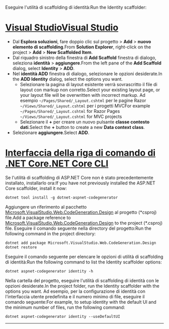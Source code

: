 <span data-ttu-id="e1f20-101">Eseguire l'utilità di scaffolding di identità:</span><span class="sxs-lookup"><span data-stu-id="e1f20-101">Run the Identity scaffolder:</span></span>

# <a name="visual-studiotabvisual-studio"></a>[<span data-ttu-id="e1f20-102">Visual Studio</span><span class="sxs-lookup"><span data-stu-id="e1f20-102">Visual Studio</span></span>](#tab/visual-studio)

* <span data-ttu-id="e1f20-103">Dal **Esplora soluzioni**, fare doppio clic sul progetto > **Add** > **nuovo elemento di scaffolding**.</span><span class="sxs-lookup"><span data-stu-id="e1f20-103">From **Solution Explorer**, right-click on the project > **Add** > **New Scaffolded Item**.</span></span>
* <span data-ttu-id="e1f20-104">Dal riquadro sinistro della finestra di **Add Scaffold** finestra di dialogo, seleziona **identità** > **aggiungere**.</span><span class="sxs-lookup"><span data-stu-id="e1f20-104">From the left pane of the **Add Scaffold** dialog, select **Identity** > **ADD**.</span></span>
* <span data-ttu-id="e1f20-105">Nel **identità ADD** finestra di dialogo, selezionare le opzioni desiderate.</span><span class="sxs-lookup"><span data-stu-id="e1f20-105">In the **ADD Identity** dialog, select the options you want.</span></span>
  * <span data-ttu-id="e1f20-106">Selezionare la pagina di layout esistente verrà sovrascritto il file di layout con markup non corretto.</span><span class="sxs-lookup"><span data-stu-id="e1f20-106">Select your existing layout page, or your layout file will be overwritten with incorrect markup.</span></span> <span data-ttu-id="e1f20-107">Ad esempio `~/Pages/Shared/_Layout.cshtml` per le pagine Razor `~/Views/Shared/_Layout.cshtml` per i progetti MVC</span><span class="sxs-lookup"><span data-stu-id="e1f20-107">For example `~/Pages/Shared/_Layout.cshtml` for Razor Pages `~/Views/Shared/_Layout.cshtml` for MVC projects</span></span>
  * <span data-ttu-id="e1f20-108">Selezionare il **+** per creare un nuovo pulsante **classe contesto dati**.</span><span class="sxs-lookup"><span data-stu-id="e1f20-108">Select the **+** button to create a new **Data context class**.</span></span>
* <span data-ttu-id="e1f20-109">Selezionare **aggiungere**.</span><span class="sxs-lookup"><span data-stu-id="e1f20-109">Select **ADD**.</span></span>

# <a name="net-core-clitabnetcore-cli"></a>[<span data-ttu-id="e1f20-110">Interfaccia della riga di comando di .NET Core</span><span class="sxs-lookup"><span data-stu-id="e1f20-110">.NET Core CLI</span></span>](#tab/netcore-cli)

<span data-ttu-id="e1f20-111">Se l'utilità di scaffolding di ASP.NET Core non è stato precedentemente installato, installarlo ora:</span><span class="sxs-lookup"><span data-stu-id="e1f20-111">If you have not previously installed the ASP.NET Core scaffolder, install it now:</span></span>

```cli
dotnet tool install -g dotnet-aspnet-codegenerator
```

<span data-ttu-id="e1f20-112">Aggiungere un riferimento al pacchetto [Microsoft.VisualStudio.Web.CodeGeneration.Design](https://www.nuget.org/packages/Microsoft.VisualStudio.Web.CodeGeneration.Design/) al progetto (\*csproj) file.</span><span class="sxs-lookup"><span data-stu-id="e1f20-112">Add a package reference to [Microsoft.VisualStudio.Web.CodeGeneration.Design](https://www.nuget.org/packages/Microsoft.VisualStudio.Web.CodeGeneration.Design/) to the project (\*.csproj) file.</span></span> <span data-ttu-id="e1f20-113">Eseguire il comando seguente nella directory del progetto:</span><span class="sxs-lookup"><span data-stu-id="e1f20-113">Run the following command in the project directory:</span></span>

```cli
dotnet add package Microsoft.VisualStudio.Web.CodeGeneration.Design
dotnet restore
```

<span data-ttu-id="e1f20-114">Eseguire il comando seguente per elencare le opzioni di utilità di scaffolding di identità:</span><span class="sxs-lookup"><span data-stu-id="e1f20-114">Run the following command to list the Identity scaffolder options:</span></span>

```cli
dotnet aspnet-codegenerator identity -h
```

<span data-ttu-id="e1f20-115">Nella cartella del progetto, eseguire l'utilità di scaffolding di identità con le opzioni desiderate.</span><span class="sxs-lookup"><span data-stu-id="e1f20-115">In the project folder, run the Identity scaffolder with the options you want.</span></span> <span data-ttu-id="e1f20-116">Ad esempio, per la configurazione di identità con l'interfaccia utente predefinita e il numero minimo di file, eseguire il comando seguente:</span><span class="sxs-lookup"><span data-stu-id="e1f20-116">For example, to setup identity with the default UI and the minimum number of files, run the following command:</span></span>

```cli
dotnet aspnet-codegenerator identity --useDefaultUI
```

-------------
